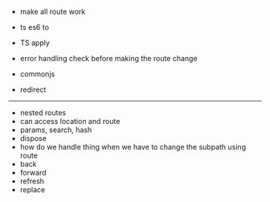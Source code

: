 - make all route work

- ts es6 to

- TS apply

- error handling check before making the route change

- commonjs

- redirect

---

- nested routes
- can access location and route
- params, search, hash
- dispose
- how do we handle thing when we have to change the subpath using route
- back
- forward
- refresh
- replace
